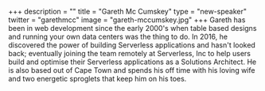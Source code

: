 +++
description = ""
title = "Gareth Mc Cumskey"
type = "new-speaker"
twitter = "garethmcc"
image = "gareth-mccumskey.jpg"
+++
Gareth has been in web development since the early 2000's when table based designs and running your own data centers was the thing to do. In 2016, he discovered the power of building Serverless applications and hasn't looked back; eventually joining the team remotely at Serverless, Inc to help users build and optimise their Serverless applications as a Solutions Architect. He is also based out of Cape Town and spends his off time with his loving wife and two energetic sproglets that keep him on his toes.